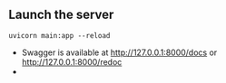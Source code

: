 ## Launch the server
``` uvicorn main:app --reload ```

- Swagger is available at http://127.0.0.1:8000/docs or http://127.0.0.1:8000/redoc
- 